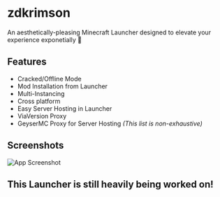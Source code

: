 # zdkrimson

An aesthetically-pleasing Minecraft Launcher designed to elevate your experience exponetially 🌸

## Features 
- Cracked/Offline Mode
- Mod Installation from Launcher
- Multi-Instancing
- Cross platform
- Easy Server Hosting in Launcher
- ViaVersion Proxy
- GeyserMC Proxy for Server Hosting
_(This list is non-exhaustive)_


## Screenshots

![App Screenshot](https://via.placeholder.com/468x300?text=App+Screenshot+Here)

## This Launcher is still heavily being worked on!